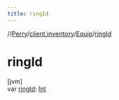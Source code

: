 ```yaml
---
title: ringId
---
```

//[Perry](../../../index.html)/[client.inventory](../index.html)/[Equip](index.html)/[ringId](ring-id.html)



# ringId



[jvm]\
var [ringId](ring-id.html): [Int](https://kotlinlang.org/api/latest/jvm/stdlib/kotlin/-int/index.html)




